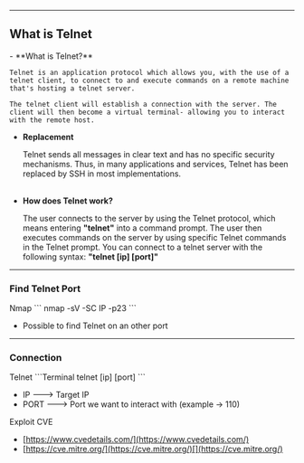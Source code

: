 --- ---
<h2>What is Telnet</h2>
- **What is Telnet?**

	Telnet is an application protocol which allows you, with the use of a telnet client, to connect to and execute commands on a remote machine that's hosting a telnet server.  

	The telnet client will establish a connection with the server. The client will then become a virtual terminal- allowing you to interact with the remote host.  

- **Replacement**  

	Telnet sends all messages in clear text and has no specific security mechanisms. Thus, in many applications and services, Telnet has been replaced by SSH in most implementations.  
   
- **How does Telnet work?**

	The user connects to the server by using the Telnet protocol, which means entering **"telnet"** into a command prompt. The user then executes commands on the server by using specific Telnet commands in the Telnet prompt. You can connect to a telnet server with the following syntax: **"telnet [ip] [port]"**

---
<h3>Find Telnet Port</h3>
Nmap
```
nmap -sV -SC IP -p23
```

- Possible to find Telnet on an other port

---
<h3>Connection</h3>
Telnet
```Terminal
telnet [ip] [port]
```

- IP                         ---> Target IP
- PORT                   ---> Port we want to interact with (example -> 110)

Exploit CVE
-   [https://www.cvedetails.com/](https://www.cvedetails.com/)
-   [https://cve.mitre.org/](https://cve.mitre.org/)[](https://cve.mitre.org/)
